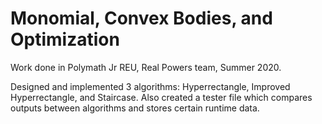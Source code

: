 # Monomial, Convex Bodies, and Optimization

Work done in Polymath Jr REU, Real Powers team, Summer 2020.

Designed and implemented 3 algorithms: Hyperrectangle, Improved Hyperrectangle, and Staircase.
Also created a tester file which compares outputs between algorithms and stores certain runtime data.
